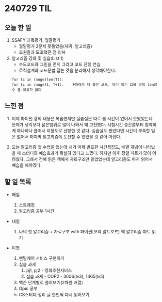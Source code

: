 # 240729 TIL

## 오늘 한 일
1. SSAFY 과목평가, 월말평가
    - 월말평가 2문제 못풀었음(재귀, 알고리즘)
    - 조원들과 모호했던 점 리뷰
2. 알고리즘 강의 및 실습(List 1)
    - 수도코드와 그림을 먼저 그리고 코드 진행 연습
    - 로직설계와 코드문법 잡는 것을 분리해서 생각해야한다.
    ```
    for tc in range(len(T)):
    for tc in range(1, T+1):    #아래가 더 좋은 코드, 이미 있는 값을 굳이 len함수 쓸 이유가 없다
    ```
   
## 느낀 점
1. 어제 파이썬 강의 내용은 복습했지만 실습실은 따로 볼 시간이 없어서 못봤었는데 문제가 생각보다 넓은범위로 많이 나와서 꽤 고전했다. 시험시간 중간쯤부터 침착하게 하나하나 풀어서 이정도로 선방한 것 같다. 실습실도 봤었다면 시간이 부족할 일은 없어서 마지막 알고리즘에 도전할 수 있었을 것 같아 아쉽다.

2. 오늘 알고리즘 첫 수업을 했는데 내가 어제 발표한 시간복잡도, 배열 개념이 나타났을 때 스터디의 예습효과가 확실히 있다고 느꼈다. 하지만 이후 정렬 파트가 많이 어려웠다. 그래서 전에 읽은 책에서 자료구조만 읽었었는데 알고리즘도 마저 읽어서 예습을 해야겠다. 

## 할 일 목록
 - 매일
    1. 스트레칭
    2. 알고리즘 공부 1시간

 - 내일
    1. 나의 첫 알고리즘 + 자료구조 with 파이썬(코리 알트호프) 책 알고리즘 파트 읽기

 - 미정
    1. 멘탈케어 서비스 구현하기
    2. 실습 과제
        1. pj1, pj2 - 영화추천서비스
        2. 실습 과제 - OOP2 - 3006(lv3), 1465(lv5)
    3. 백준 단계별로 풀어보기(2차원 배열)
    4. Opic 공부
    5. CS스터디 정리 글 한번씩 다시 읽어보기
